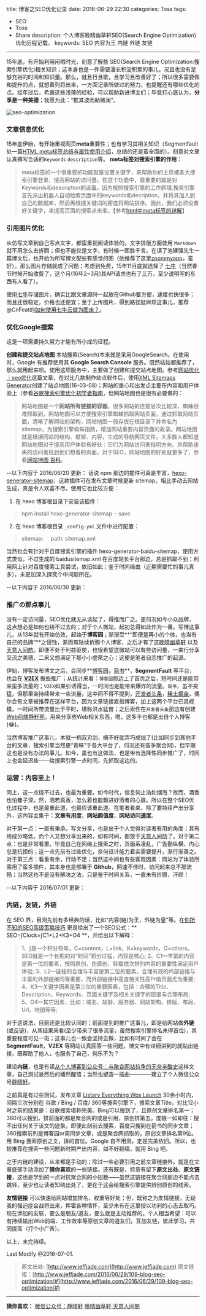 title: 博客之SEO优化记录
date: 2016-06-29 22:30
categories: Toss
tags:
- SEO
- Toss
- Share
description: 个人博客晚晴幽草轩SEO(Search Engine Optimization)优化历程记载。
keywords: SEO 内容为王 内链 外链 友链
---

15年底，有开始利用闲暇时光，刻意了解些 SEO(Search Engine Optimization:搜索引擎优化)相关知识；这本身也是一件需要漫长积淀积累的事儿，况且也没有足够充裕的时间和知识量。那么，就且行且歌，且学习且改善好了；所以很多需要做和提升的点，就想着列将出来，一方面记录所做过的努力，也提醒还有哪些优化的点。经年过后，希冀这些浅薄的经验，可以帮助新进博主们；毕竟打心底认为，**分享是一种美德**；我愿为此：“推其波而助微澜”。

<!-- more -->

![seo-optimization](http://7xoosr.com1.z0.glb.clouddn.com/seo-optimization.jpg)

### **文章信息优化**
15年底伊始，有开始重视网页**meta**重要性；也有学习其相关知识（Segmentfault处一篇[HTML meta标签总结与属性使用介绍](https://segmentfault.com/a/1190000004279791)，总结的还是蛮全面的）。刻意对文章认真撰写合适的`Keywords` `description`等。
**meta标签对搜索引擎的作用**：
>meta标签的一个很重要的功能就是设置关键字，来帮助你的主页被各大搜索引擎登录，提高网站的访问量。在这个功能中，最重要的就是对Keywords和description的设置。因为按照搜索引擎的工作原理,搜索引擎首先派出机器人自动检索页面中的keywords和decription，并将其加入到自己的数据库，然后再根据关键词的密度将网站排序。因此，我们必须设置好关键字，来提高页面的搜索点击率。【参考[html中meta标签的详解](http://zq210wl.github.io/2015/01/05/html-meta-tag/)】

### **引用图片优化**
从仿写文章到自己写点文字，都蛮重视阅读体验的。文字排版方面使用 `Markdown`就不用怎么去折腾；但也不能仅是文字，有时候一图胜千言。在读了池建强先生一篇博文后，也开始为所写博文配些有感觉的图（他推荐了这里[zoommyapp](http://zoommyapp.com/)，蛮好）。那么图片存储就成了问题；考虑到免费，15年11月底就选择了 [七牛](https://portal.qiniu.com/signup?code=3liqwdn9cfwia)（当然春节时候开始收费了，这个月(16年2~3月)其API请求也有了三万，至少说明写的东西有人看了）。

使用[七牛](https://portal.qiniu.com/signup?code=3liqwdn9cfwia)存储图片，确实比跟文章源码一起放在Github要方便，速度也快很多；而且还很稳定，价格也还便宜；至于上传图片，得到路径挺麻烦这事儿，推荐@CnFeat的[如何使用七牛云做为图床？](http://www.jianshu.com/p/6dce6094bf61)。

### **优化Google搜索**
这是一项需要持久努力才能有所小成的征程。

**创建和提交站点地图**
本站搜索(Search)本来就是采用GoogleSearch。在使用时，Google 有推荐使用其 **Google Search Console** 服务。既然姑姑都推荐了，那么就用起来呗。使用这项服务中，主要做了创建和提交站点地图。参考[网站优化｜seo优化](http://site.douban.com/166435/widget/notes/8981110/note/344233980/)这篇文章，在对比几款制作站点软件后，使用[XML Sitemaps Generator](https://www.xml-sitemaps.com/)创建了站点地图(16-03-08)；网站的重心和出发点主要在内容和用户体验上（参看[谷歌搜索引擎优化初学者指南](http://static.googleusercontent.com/media/www.google.cn/zh-CN/cn/intl/zh-CN/webmasters/docs/search-engine-optimization-starter-guide-zh-cn.pdf)，但网站地图也是很有必要做的：

>网站地图是一个**网站所有链接的容器**。很多网站的连接层次比较深，蜘蛛很难抓取到，网站地图可以方便搜索引擎蜘蛛抓取网站页面，通过抓取网站页面，清晰了解网站的架构，网站地图一般存放在根目录下并命名为sitemap，为搜索引擎蜘蛛指路，增加网站重要内容页面的收录。网站地图就是根据网站的结构、框架、内容，生成的导航网页文件。大多数人都知道网站地图对于提高用户体验有好处：它们为网站访问者指明方向，并帮助迷失的访问者找到他们想看的页面。对于SEO，网站地图的好处就更多了，参看[网站地图 百科](http://baike.baidu.com/view/20280.htm)。

--以下内容于 2016/06/20 更新：
话说 npm 那边的插件可真是丰富，[hexo-generator-sitemap](https://github.com/hexojs/hexo-generator-sitemap)，这款插件可在发布文章时候更新 sitemap，相比手动去网站生成，真是令人欢喜不尽。使用它也比较方便：

1. 在 hexo 博客根目录下安装该插件：

>npm install hexo-generator-sitemap --save

2. 在 hexo 博客根目录 `_config.yml` 文件中进行配置：

>sitemap:
&nbsp;&nbsp;&nbsp;&nbsp;path: sitemap.xml

当然也会有针对于百度搜索引擎的插件 hexo-generator-baidu-sitemap，使用方式类似，不过生成的 baidusitemap.xml 在百度站长平台那边，总是抓取不到；利用网上针对百度搜索工具尝试，依旧如此；鉴于时间缘由（近期需要忙的事儿真多），未更加深入探究个中问题所在。

--以下内容于 2016/06/30 更新：

### **推广の那点事儿**
没有一定访问量，SEO优化就无从谈起了，得推而广之。更何况如今小众品牌，这点想必是如何也绕不过去的；对于个人微站，起初总得如此作为一番。写博这事儿，从13年就有开始仿效，起始于**博客园**；渐渐受**“即便是再小的个体，也当有自己的品牌”**之侵蚀，渐而有陆续折腾个人博客，之后才有了这[晚晴幽草轩](http://www.jeffjade.com/) 以及 [天意人间舫](http://nicejade.github.io/)。即便不处于利益驱使，也很希望这微站可以有些访问量，一来行分享交流之美德，二来又想满足下那小小虚荣之心；这便是笔者自恋推广的起源。

伊始，博客发布博文之后，会同步**[博客园](http://www.cnblogs.com/jadeboy/)**，**[简书](http://www.jianshu.com/users/9aae3d8f4c3d/latest_articles)**，**SegmentFault** 等平台，也会在 **[V2EX](http://www.v2ex.com/?r=jeffjade)** 做些推广；从统计来看：`博客园`那边上了首页之后，短时间还是能带来蛮多流量的；`V2EX`如果引诱得当，一时间也是能带来爆炸的流量。`简书`，虽不突猛，但那里会持续带来一些流量。这中间不得不提到，[开发者头条](http://toutiao.io/)，[稀土掘金](https://gold.xitu.io/)，偶尔会有文章被推荐在这样平台，因为文章链接直指博客，加上这两个平台已具规模，一时间所带流量比于平时，堪称洪水猛兽；之后索性在`开发者头条`那边有创建 [Web前端静轩苑](http://toutiao.io/subjects/79906)，用来分享些Web相关东西，嗯，这多半也都是出自个人博客(😂)。

当然博客推广这事儿，本就一柄双刃剑，搞不好就弄巧成拙了(比如同步到其他平台的文章，搜索引擎当然更“青睐”于各大平台了，何况还有蛮多聚合网)，但早期这也是没有办法的事儿。如今，虽也有这做法，也是带有选择性同步推广了，时间上也会延迟些——给搜索引擎一点时间，先抓取这边的。

### **运营：内容至上！**
同上，这一点绕不过去，也最为重要。如今时代，信息何止浩如烟海？故而，酒香也怕巷子深。然，酒若真香，怎么着也能飘进好酒者的心扉。所以在整个SEO优化过程中，也是最重此道，也最应该重此道。在笔者看来，除了要持续产出分享外，这内容主集于：**文章有用度**，**网站颜值度**，**网站访问速度**。

对于第一点：一直有秉承，写文分享，也是出于个人觉得对读者有用的角度；其有用成分略低，而个人又想分享出来的，如有时间，都放于[天意人间舫](http://nicejade.github.io/)了。对于第二点：也是非常看重，毕竟自己在网络上搜索之时，页面系凌乱，广告勤纵横，内心总是抗拒的；这一点先前有过些优化，奈何设计能力着实需要提升，渐行渐善之。对于第三点：看重有余，行动不足；当然这中间也有些客观因素：网站为了体验所需用了蛮多插件，其本身也是部署于 **Github**，网速不佳时，访问起来总不那流畅；当然这也不是没有解决之法，只是鉴于时间关系，一直未有折腾，汗颜！

--以下内容于 2016/07/01 更新：

### **内链，友链，外链**
在 SEO 界，目测先前有多经典的话，比如“内容(链)为王，外链为皇”等。在[你所不知的SEO高级策略技巧](http://lusongsong.com/reed/7247.html) 更是给出了一个SEO公式：** SEO=∫Clock=∫C1+L2+K3+O4 **，并给出以下解释：

>1、∫是一个积分符号，C=content，L=link，K=keywords，O=others。SEO就是一个长期的对“时间”积分过程，内容是核心;
2、C1—丰富的内容是第一位的要素，按照原创、伪原创、转载依次排列内容的重要性满足用户体验;
3、L2—链接的合理与丰富是第二位的要素，合理有效的内部链接与丰富的外部链接同等重要，而外部链接中高度相关性高Pr值页面尤为重要;
4、K3—关键字因素是第三位的重要因素，包括：合理的Title、Description、Keywords、页面关键字及相关关键字的密度与合理布局; 5、O4—其它因素，比如：域名、站龄、服务器、网站架构、排版、布局、Url、地图等等;

对于这说法，目前还是比较认同的；前面提到的推广这事儿，即是给网站做**外链**(或反链)，从其结果来看(至少带来了很多流量，虽然搜索引擎排名未得首位)，其重要程度可见一斑；这事儿也一致会坚持去做，比如有时间了会在 **SegmentFault**，**V2EX** 等网站认真回答一些问题，博文中有详细讲到的就贴出链接，既帮助了他人，也服务了自己，何乐不为？

建设**内链**，也是有读[从个人博客到公众号：与聚合网站抗争的无奈辛酸史](https://www.phodal.com/blog/fighting-for-origin-creative/)这样文章，自己测试骇然后的幡然醒悟；当然也塑造一插曲————建立了个人微信公众号[静晴轩](http://7xoosr.com1.z0.glb.clouddn.com/qrcode_jqx.jpg)。

之前真是有过些测试，发布文章 [Listary Everything Wox Launch](http://www.jeffjade.com/2016/05/22/108-Listary-Everything-Wox-Launch/) 30余小时内，间隔三次分别在 谷歌 / Bing / 百度/ 360等搜索引擎下，搜索文章Title，对比12小时之前的结果是：谷歌搜索堪称完美。Bing可以搜到了，且原创文章排名第一；360可以搜到，排前面的都是聚合网的或是引用，原创排第五。度娘一如即往：搜不出任何关于该文的迹象。即便此刻前去搜索，百度只搜到在箭书的同步文章；360搜索前列是博客园or简同步文章，或是聚合网抓取的，原创文章排名第9位。用 Bing 搜索原创之文，排的首位。Google 自不用测，定是完美依旧。所以，也较推荐在搜索一些问题新时期产出内容，如不好翻墙，就用 Bing 吧。

之于内链的建设，从来都是手动的；除过一些必要引用之前文章链接外，就是在文章底部手动添加了**猜你喜欢**的一些链接。还有既是，特意有留下**原文出处**、**原文链接**，这也是学到的一点对抗聚合网的小招数——虽然这链接在聚合网那边不能点击跳转，至少也让读者知晓出处了，更在于这会给搜索引擎提供辨别原创的线索。

**友情链接** 可以快速给网站增加排名、权重等好处；但，既称之为友情链接，无疑我的强迫症会战将出来，挥霍各种情怀，至少未有在这里投以功利的心态去取巧。现在添加的友联，要么是朋友/道友，要么就是主动推荐的。个人相当希望：可以有持续输出Web前端、工作效率等原创文章的道友们，互加友链，彼此学习，共同提高（打个小广告）。

以上，未完待续。

Last Modify @2016-07-01.

>原文出处: [http://www.jeffjade.com](http://www.jeffjade.com)
>原文链接：[http://www.jeffjade.com/2016/06/29/109-blog-seo-optimization/#](http://www.jeffjade.com/2016/06/29/109-blog-seo-optimization/#)

---

**猜你喜欢：**
[微信公众号：静晴轩](http://www.jeffjade.com/2016/03/23/2016-03-23-toss-wechat-public_no/#)
[晚晴幽草轩,天意人间舫](http://www.jeffjade.com/2016/01/22/2016-01-22-jeffjade-and-nicejade/)
